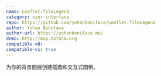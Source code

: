 ```yaml
---
name: Leaflet.TileLegend
category: user-interface
repo: https://github.com/yohanboniface/Leaflet.TileLegend
author: Yohan Boniface
author-url: https://yohanboniface.me/
demo: http://map.hotosm.org
compatible-v0:
compatible-v1: true
---
```


为你的背景图层创建插图和交互式图例。
